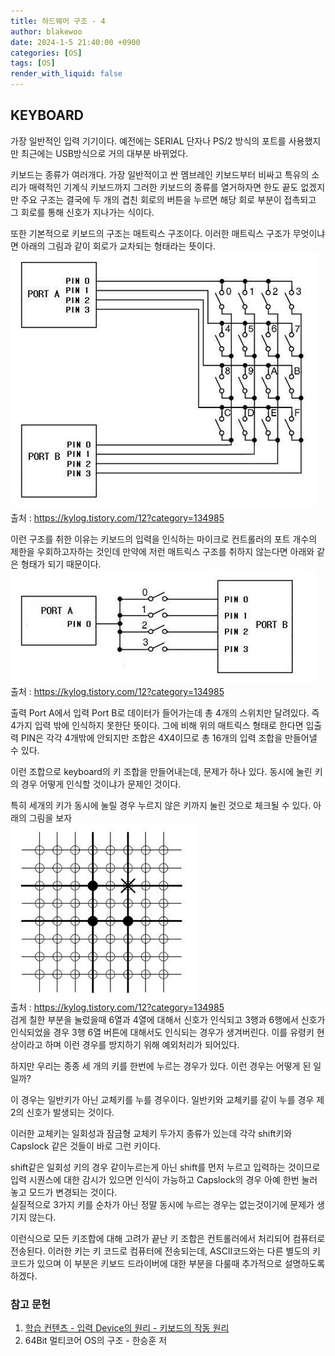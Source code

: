 ```yaml
---
title: 하드웨어 구조 - 4
author: blakewoo
date: 2024-1-5 21:40:00 +0900
categories: [OS]
tags: [OS]
render_with_liquid: false
---
```


## KEYBOARD

가장 일반적인 입력 기기이다. 예전에는 SERIAL 단자나 PS/2 방식의 포트를 사용했지만
최근에는 USB방식으로 거의 대부분 바뀌었다.

키보드는 종류가 여러개다. 가장 일반적이고 싼 멤브레인 키보드부터 비싸고 특유의 소리가 매력적인
기계식 키보드까지 그러한 키보드의 종류를 열거하자면 한도 끝도 없겠지만
주요 구조는 결국에 두 개의 겹친 회로의 버튼을 누르면 해당 회로 부분이 접촉되고
그 회로를 통해 신호가 지나가는 식이다.

또한 기본적으로 키보드의 구조는 매트릭스 구조이다. 이러한 매트릭스 구조가 무엇이냐면
아래의 그림과 같이 회로가 교차되는 형태라는 뜻이다.   
![img.png](/assets/blog/os/keyboard_2.png)   
출처 : https://kylog.tistory.com/12?category=134985

이런 구조를 취한 이유는 키보드의 입력을 인식하는 마이크로 컨트롤러의 포트 개수의 제한을
우회하고자하는 것인데 만약에 저런 매트릭스 구조를 취하지 않는다면 
아래와 같은 형태가 되기 때문이다.   
![img.png](/assets/blog/os/keyboard_1.png)   
출처 : https://kylog.tistory.com/12?category=134985

출력 Port A에서 입력 Port B로 데이터가 들어가는데 총 4개의 스위치만 달려있다.
즉 4가지 입력 밖에 인식하지 못한단 뜻이다.
그에 비해 위의 매트릭스 형태로 한다면 입출력 PIN은 각각 4개밖에 안되지만 조합은 4X4이므로
총 16개의 입력 조합을 만들어낼 수 있다.

이런 조합으로 keyboard의 키 조합을 만들어내는데, 문제가 하나 있다.
동시에 눌린 키의 경우 어떻게 인식할 것이냐가 문제인 것이다.

특히 세개의 키가 동시에 눌릴 경우 누르지 않은 키까지 눌린 것으로 체크될 수 있다.
아래의 그림을 보자   
![img_1.png](/assets/blog/os/keyboard_ghost.png)   
출처 : https://kylog.tistory.com/12?category=134985   
검게 칠한 부분을 눌렀을때 6열과 4열에 대해서 신호가 인식되고
3행과 6행에서 신호가 인식되었을 경우 3행 6열 버튼에 대해서도 인식되는 경우가 생겨버린다.
이를 유령키 현상이라고 하며 이런 경우를 방지하기 위해 예외처리가 되어있다.

하지만 우리는 종종 세 개의 키를 한번에 누르는 경우가 있다.
이런 경우는 어떻게 된 일일까?

이 경우는 일반키가 아닌 교체키를 누를 경우이다.
일반키와 교체키를 같이 누를 경우 제 2의 신호가 발생되는 것이다.

이러한 교체키는 일회성과 잠금형 교체키 두가지 종류가 있는데
각각 shift키와 Capslock 같은 것들이 바로 그런 키이다.

shift같은 일회성 키의 경우 같이누르는게 아닌 shift를 먼저 누르고 입력하는 것이므로
입력 시퀀스에 대한 감시가 있으면 인식이 가능하고
Capslock의 경우 아예 한번 눌러놓고 모드가 변경되는 것이다.   
실질적으로 3가지 키를 순차가 아닌 정말 동시에 누르는 경우는 없는것이기에 문제가 생기지 않는다.

이런식으로 모든 키조합에 대해 고려가 끝난 키 조합은 컨트롤러에서 처리되어 컴퓨터로 전송된다.
이러한 키는 키 코드로 컴퓨터에 전송되는데, ASCII코드와는 다른 별도의 키코드가 있으며
이 부분은 키보드 드라이버에 대한 부분을 다룰때 추가적으로 설명하도록 하겠다.


### 참고 문헌

1. [학습 컨텐츠 - 입력 Device의 원리 - 키보드의 작동 원리](https://kylog.tistory.com/11?category=134985)
2. 64Bit 멀티코어 OS의 구조 - 한승훈 저

